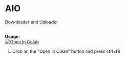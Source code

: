# AIO
Downloader and Uploader

<br><b>Usage:</b>
<br>
<a href="https://colab.research.google.com/github/toni26s/AIO_toni26/blob/main/AIO_toni26.ipynb" target="_parent\"><img src="https://colab.research.google.com/assets/colab-badge.svg" alt="Open In Colab"/></a>
1. Click on the "Open in Colab" button and press ctrl+f9
